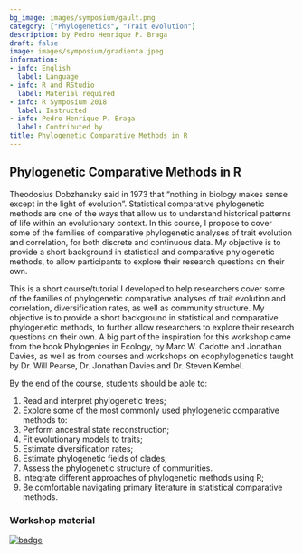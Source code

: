 ```yaml
---
bg_image: images/symposium/gault.png
category: ["Phylogenetics", "Trait evolution"]
description: by Pedro Henrique P. Braga
draft: false
image: images/symposium/gradienta.jpeg
information:
- info: English
  label: Language
- info: R and RStudio
  label: Material required
- info: R Symposium 2018
  label: Instructed
- info: Pedro Henrique P. Braga
  label: Contributed by
title: Phylogenetic Comparative Methods in R
---
```


## Phylogenetic Comparative Methods in R

Theodosius Dobzhansky said in 1973 that “nothing in biology makes sense except in the light of evolution”. Statistical comparative phylogenetic methods are one of the ways that allow us to understand historical patterns of life within an evolutionary context. In this course, I propose to cover some of the families of comparative phylogenetic analyses of trait evolution and correlation, for both discrete and continuous data. My objective is to provide a short background in statistical and comparative phylogenetic methods, to allow participants to explore their research questions on their own.

This is a short course/tutorial I developed to help researchers cover some of the families of phylogenetic comparative analyses of trait evolution and correlation, diversification rates, as well as community structure. My objective is to provide a short background in statistical and comparative phylogenetic methods, to further allow researchers to explore their research questions on their own. A big part of the inspiration for this workshop came from the book Phylogenies in Ecology, by Marc W. Cadotte and Jonathan Davies, as well as from courses and workshops on ecophylogenetics taught by Dr. Will Pearse, Dr. Jonathan Davies and Dr. Steven Kembel.

By the end of the course, students should be able to:

1. Read and interpret phylogenetic trees;
2. Explore some of the most commonly used phylogenetic comparative methods to:
3. Perform ancestral state reconstruction;
4. Fit evolutionary models to traits;
5. Estimate diversification rates;
6. Estimate phylogenetic fields of clades;
7. Assess the phylogenetic structure of communities.
8. Integrate different approaches of phylogenetic methods using R;
9. Be comfortable navigating primary literature in statistical comparative methods.

### Workshop material

[![badge](https://img.shields.io/static/v1?style=for-the-badge&label=Tutorial&message=Open&color=BF616A)](https://pedrohbraga.github.io/PhyloCompMethods-in-R-workshop/PhyloCompMethodsMaterial.html)
